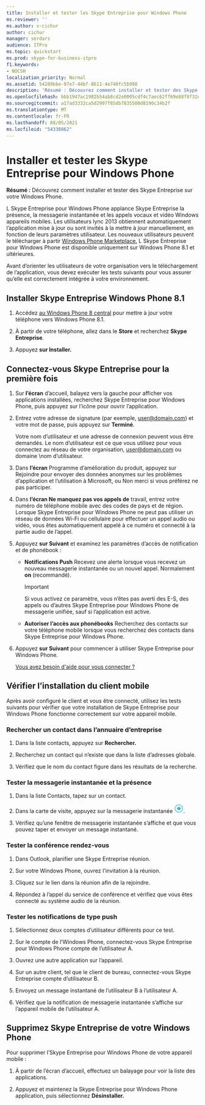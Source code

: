 ```yaml
---
title: Installer et tester les Skype Entreprise pour Windows Phone
ms.reviewer: ''
ms.author: v-cichur
author: cichur
manager: serdars
audience: ITPro
ms.topic: quickstart
ms.prod: skype-for-business-itpro
f1.keywords:
- NOCSH
localization_priority: Normal
ms.assetid: 54289bbe-97e7-44bf-8611-4e740fc5b998
description: 'Résumé : Découvrez comment installer et tester des Skype Entreprise sur votre Windows Phone.'
ms.openlocfilehash: bbb1947ac1982b54ab8cd2e0005cdf4c7aec62ff69e88f8f32df881616c7d11f
ms.sourcegitcommit: a17ad3332ca5d2997f85db7835500d8190c34b2f
ms.translationtype: MT
ms.contentlocale: fr-FR
ms.lasthandoff: 08/05/2021
ms.locfileid: "54338862"
---
```

# <a name="install-and-test-skype-for-business-for-windows-phone"></a>Installer et tester les Skype Entreprise pour Windows Phone
 
**Résumé :** Découvrez comment installer et tester des Skype Entreprise sur votre Windows Phone.
  
L Skype Entreprise pour Windows Phone applance Skype Entreprise la présence, la messagerie instantanée et les appels vocaux et vidéo Windows appareils mobiles. Les utilisateurs lync 2013 obtiennent automatiquement l’application mise à jour ou sont invités à la mettre à jour manuellement, en fonction de leurs paramètres utilisateur. Les nouveaux utilisateurs peuvent le télécharger à partir [Windows Phone Marketplace.](https://go.microsoft.com/fwlink/p/?linkid=231901) L Skype Entreprise pour Windows Phone est disponible uniquement sur Windows Phone 8.1 et ultérieures.
  
Avant d’orienter les utilisateurs de votre organisation vers le téléchargement de l’application, vous devez exécuter les tests suivants pour vous assurer qu’elle est correctement intégrée à votre environnement. 
  
## <a name="install-skype-for-business-windows-phone-81"></a>Installer Skype Entreprise Windows Phone 8.1

1. Accédez [au Windows Phone 8 central](https://www.windowsphone.com/en-us/how-to/wp8/update-central) pour mettre à jour votre téléphone vers Windows Phone 8.1.
    
2. À partir de votre téléphone, allez dans le **Store** et recherchez **Skype Entreprise**.
    
3. Appuyez **sur Installer.** 
    
## <a name="sign-in-to-skype-for-business-for-the-first-time"></a>Connectez-vous Skype Entreprise pour la première fois

1. Sur **l’écran** d’accueil, balayez vers la gauche pour afficher vos applications installées, recherchez Skype Entreprise pour Windows Phone, puis appuyez sur l’icône pour ouvrir l’application.
    
2. Entrez votre adresse de signature (par exemple, user@domain.com) et votre mot de passe, puis appuyez sur **Terminé**.
    
     Votre nom d’utilisateur et une adresse de connexion peuvent vous être demandés. Le nom d’utilisateur est ce que vous utilisez pour vous connectez au réseau de votre organisation, user@domain.com ou domaine \nom d’utilisateur.
    
3. Dans **l’écran** Programme d’amélioration du produit, appuyez sur Rejoindre  pour envoyer des données anonymes sur les problèmes d’application et l’utilisation à Microsoft, ou Non merci si vous préférez ne pas participer. 
    
4. Dans **l’écran Ne manquez pas vos appels de** travail, entrez votre numéro de téléphone mobile avec des codes de pays et de région. Lorsque Skype Entreprise pour Windows Phone ne peut pas utiliser un réseau de données Wi-Fi ou cellulaire pour effectuer un appel audio ou vidéo, vous êtes automatiquement appelé à ce numéro et connecté à la partie audio de l’appel.
    
5. Appuyez **sur Suivant** et examinez les paramètres d’accès de notification et de phonébook :
    
   - **Notifications Push** Recevez une alerte lorsque vous recevez un nouveau messagerie instantanée ou un nouvel appel. Normalement **on** (recommandé).
    
     > [!IMPORTANT]
     > Si vous activez ce paramètre, vous n’êtes pas averti des E-S, des appels ou d’autres Skype Entreprise pour Windows Phone de messagerie unifiée, sauf si l’application est active. 
  
   - **Autoriser l’accès aux phonébooks** Recherchez des contacts sur votre téléphone mobile lorsque vous recherchez des contacts dans Skype Entreprise pour Windows Phone.
    
6. Appuyez **sur Suivant** pour commencer à utiliser Skype Entreprise pour Windows Phone.
    
    [Vous avez besoin d'aide pour vous connecter ?](https://support.office.com/article/6b827683-ad55-471a-bd4b-3d4ec098bf75)
    
## <a name="verify-mobile-client-installation"></a>Vérifier l’installation du client mobile

Après avoir configuré le client et vous être connecté, utilisez les tests suivants pour vérifier que votre installation de Skype Entreprise pour Windows Phone fonctionne correctement sur votre appareil mobile.
  
### <a name="search-for-a-contact-in-the-corporate-directory"></a>Rechercher un contact dans l’annuaire d’entreprise

1. Dans la liste contacts, appuyez sur **Rechercher.**
    
2. Recherchez un contact qui n’existe que dans la liste d’adresses globale.
    
3. Vérifiez que le nom du contact figure dans les résultats de la recherche.
    
### <a name="test-instant-messaging-and-presence"></a>Tester la messagerie instantanée et la présence

1. Dans la liste Contacts, tapez sur un contact.
    
2. Dans la carte de visite, appuyez sur la messagerie instantanée ![Icône pour la messagerie instantanée dans Skype Entreprise](../../media/90f8d5fa-7968-4ef7-bf5b-dddf9b893905.png).
    
3. Vérifiez qu’une fenêtre de messagerie instantanée s’affiche et que vous pouvez taper et envoyer un message instantané.
    
### <a name="test-dial-out-conferencing"></a>Tester la conférence rendez-vous

1. Dans Outlook, planifier une Skype Entreprise réunion.
    
2. Sur votre Windows Phone, ouvrez l’invitation à la réunion.
    
3. Cliquez sur le lien dans la réunion afin de la rejoindre.
    
4. Répondez à l’appel du service de conférence et vérifiez que vous êtes connecté au système audio de la réunion.
    
### <a name="test-push-notifications"></a>Tester les notifications de type push

1. Sélectionnez deux comptes d’utilisateur différents pour ce test. 
    
2. Sur le compte de l’Windows Phone, connectez-vous Skype Entreprise pour Windows Phone compte de l’utilisateur A.
    
3. Ouvrez une autre application sur l’appareil.
    
4. Sur un autre client, tel que le client de bureau, connectez-vous Skype Entreprise compte d’utilisateur B.
    
5. Envoyez un message instantané de l’utilisateur B à l’utilisateur A.
    
6. Vérifiez que la notification de messagerie instantanée s’affiche sur l’appareil mobile de l’utilisateur A.
    
## <a name="remove-skype-for-business-from-your-windows-phone"></a>Supprimez Skype Entreprise de votre Windows Phone

Pour supprimer l’Skype Entreprise pour Windows Phone de votre appareil mobile : 
  
1. À partir de l’écran d’accueil, effectuez un balayage pour voir la liste des applications. 
    
2. Appuyez et maintenez la Skype Entreprise pour Windows Phone application, puis sélectionnez **Désinstaller.**
    


